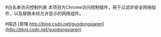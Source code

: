 #白名单访问控制列表
本项目为Chrome访问控制插件，用于过滤非安全网络组件，以及替换未经允许显示的网络组件。

#描述
[原理 http://blog.csdn.net/guodongxiaren](http://blog.csdn.net/guodongxiaren)